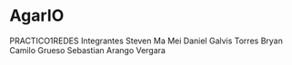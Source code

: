 # AgarIO
PRACTICO1REDES
Integrantes
Steven Ma Mei
Daniel Galvis Torres
Bryan Camilo Grueso
Sebastian Arango Vergara
